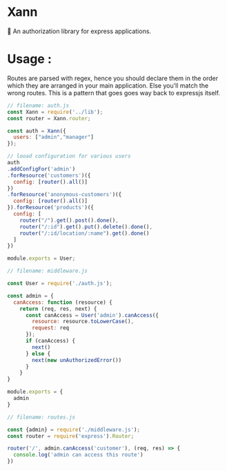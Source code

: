 # Xann
:cop: An authorization library for express applications. <br>


# Usage :
Routes are parsed with regex, hence you should declare them in the order which they are arranged in your main application. Else you'll match the wrong routes. This is a pattern that goes goes way back to expressjs itself.

```javascript
// filename: auth.js 
const Xann = require('../lib');
const router = Xann.router;

const auth = Xann({
  users: ["admin","manager"]
});

// looad configuration for various users
auth
.addConfigFor('admin')
.forResource('customers')({
  config: [router().all()]
}) 
.forResource('anonymous-customers')({
  config: [router().all()]
}).forResource('products')({
  config: [
    router("/").get().post().done(),
    router("/:id").get().put().delete().done(),
    router("/:id/location/:name").get().done()
  ]
})

module.exports = User;
```

```javascript
// filename: middleware.js

const User = require('./auth.js');

const admin = {
  canAccess: function (resource) {
    return (req, res, next) {
      const canAccess = User('admin').canAccess({
        resource: resource.toLowerCase(), 
        request: req
      });
      if (canAccess) {
        next()
      } else {
        next(new unAuthorizedError())
      }
    }
}

module.exports = {
  admin
}

```

```javascript
// filename: routes.js

const {admin} = require('./middleware.js');
const router = require('express').Router;

router('/', admin.canAccess('customer'), (req, res) => {
  console.log('admin can access this route')
})
```
